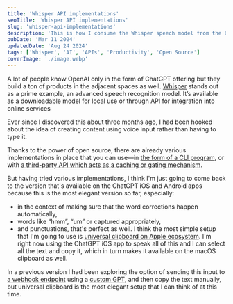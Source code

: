 ```yaml
---
title: 'Whisper API implementations'
seoTitle: 'Whisper API implementations'
slug: 'whisper-api-implementations'
description: 'This is how I consume the Whisper speech model from the ChatGPT iOS app onto my MacBook.'
pubDate: 'Mar 11 2024'
updatedDate: 'Aug 24 2024'
tags: ['Whisper', 'AI', 'APIs', 'Productivity', 'Open Source']
coverImage: './image.webp'
---
```


A lot of people know OpenAI only in the form of ChatGPT offering but they build a ton of products in the adjacent spaces as well. [Whisper](https://openai.com/research/whisper) stands out as a prime example, an advanced speech recognition model. It’s available as a downloadable model for local use or through API for integration into online services

Ever since I discovered this about three months ago, I had been hooked about the idea of creating content using voice input rather than having to type it.

Thanks to the power of open source, there are already various implementations in place that you can use—in [the form of a CLI program](https://github.com/Vaibhavs10/insanely-fast-whisper), or with [a third-party API which acts as a caching or gating mechanism](https://developers.cloudflare.com/workers-ai/models/whisper/).

But having tried various implementations, I think I'm just going to come back to the version that's available on the ChatGPT iOS and Android apps because this is the most elegant version so far, especially:

- in the context of making sure that the word corrections happen automatically,
- words like “hmm”, “um” or captured appropriately,
- and punctuations, that's perfect as well.
  I think the most simple setup that I'm going to use is [universal clipboard on Apple ecosystem](https://support.apple.com/en-us/102430). I'm right now using the ChatGPT iOS app to speak all of this and I can select all the text and copy it, which in turn makes it available on the macOS clipboard as well.

In a previous version I had been exploring the option of sending this input to [a webhook endpoint](https://webhook.site/) using a [custom GPT](https://openai.com/blog/introducing-gpts), and then copy the text manually, but universal clipboard is the most elegant setup that I can think of at this time.
